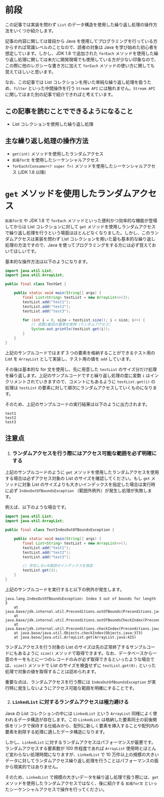 # 前段

この記事では実装を問わず `List` のデータ構造を使用した繰り返し処理の操作方法をいくつか紹介します。

記事の内容に関しては普段から Java を使用してプログラミングを行っている方からすれば常識レベルのことなので、読者の対象は Java を学び始めた初心者を想定しています。しかし、JDK 1.8 で追加された `forEach` メソッドを使用した繰り返し処理に関しては未だに開発現場でも使用している方が少ない印象なので、この際に他のレガシーな書き方に加えて `forEach` メソッドの使い方に関しても覚えてほしいと思います。

なお、この記事では List コレクションを用いた単純な繰り返し処理を扱うため、`filter` といった中間操作を行う `Stream API` には触れません。`Stream API` に関してはまた別の記事で紹介できればと考えています。

## この記事を読むことでできるようになること

- List コレクションを使用した繰り返し処理

## 主な繰り返し処理の操作方法

- `get(int)` メソッドを使用したランダムアクセス
- `拡張for文` を使用したシーケンシャルアクセス
- `forEach(Consumer<? super T>)` メソッドを使用したシーケンシャルアクセス (JDK 1.8 以降)

# `get` メソッドを使用したランダムアクセス

`拡張for文` や JDK 1.8 で `forEach` メソッドといった便利かつ効率的な機能が登場してからは List コレクションに対して `get` メソッドを使用しランダムアクセスで繰り返し処理を行うという場面はほとんどなくなりました。しかし、このランダムアクセスは実装を問わず List コレクションを用いた最も基本的な繰り返し処理の方法ですので、Java を使ってプログラミングをする方には必ず覚えておいてほしいです。

基本的な操作方法は以下のようになります。

```java
import java.util.List;
import java.util.ArrayList;

public final class TestGet {

    public static void main(String[] args) {
        final List<String> testList = new ArrayList<>(3);
        testList.add("test1");
        testList.add("test2");
        testList.add("test3");

        for (int i = 0, size = testList.size(); i < size; i++) {
            // 変数i番目の要素を取得（ランダムアクセス）
            System.out.println(testList.get(i));
        }
    }
}
```

上記のサンプルコードではまず 3 つの要素を格納することができるテスト用の List を `ArrayList` として実装し、テスト用の値を `add` しています。

その後は基本的な for 文を使用し、先に用意した `testList` のサイズ分だけ処理を繰り返します。上記のサンプルコードですと繰り返し処理の度に変数 `i` はインクリメントされていきますので、コメントにもあるように `testList.get(i)` の処理は `testList` の要素に対して順次にランダムアクセスしていくものになります。

そのため、上記のサンプルコードの実行結果は以下のように出力されます。

```
test1
test2
test3
```

## 注意点

1. ### ランダムアクセスを行う際にはアクセス可能な範囲を必ず明確にする

上記のサンプルコードのように `get` メソッドを使用したランダムアクセスを使用する場合は必ずアクセス対象の List のサイズを確認してください。もし `get` メソッドに対象 List のサイズよりも大きいインデックスを指定した場合は実行時に必ず `IndexOutOfBoundsException` （範囲外例外）が発生し処理が失敗します。

例えば、以下のような場合です。

```java
import java.util.List;
import java.util.ArrayList;

public final class TestIndexOutOfBoundsException {

    public static void main(String[] args) {
        final List<String> testList = new ArrayList<>();
        testList.add("test1");
        testList.add("test2");
        testList.add("test3");

        // 存在しない4個目のインデックスを指定
        testList.get(3);
    }
}
```

上記のサンプルコードを実行すると以下の例外が発生します。

```
java.lang.IndexOutOfBoundsException: Index 3 out of bounds for length 3
    at java.base/jdk.internal.util.Preconditions.outOfBounds(Preconditions.java:64)
    at java.base/jdk.internal.util.Preconditions.outOfBoundsCheckIndex(Preconditions.java:70)
    at java.base/jdk.internal.util.Preconditions.checkIndex(Preconditions.java:248)
    at java.base/java.util.Objects.checkIndex(Objects.java:373)
    at java.base/java.util.ArrayList.get(ArrayList.java:425)
```

ランダムアクセスを行う対象の List のサイズは先の正常終了するサンプルコードにもあるように `size()` メソッドで取得できます。なお、データベースから一意のキーをもとに一つのレコードのみが必ず取得できるといったような場合では、`size()` メソッドで List のサイズを検査せずに `testList.get(0);` といった処理で対象の値を取得することは認められます。

重要な点は、ランダムアクセスを行う際には `IndexOutOfBoundsException` が実行時に発生しないようにアクセス可能な範囲を明確にすることです。

2. ### `LinkedList` に対するランダムアクセスは極力避ける

Java の List コレクションの中には `LinkedList` という `ArrayList` 同様によく使われるデータ構造が存在します。この `LinkedList` は格納した要素同士の前後関係をリンクで保持する仕組みから、配列に新しく要素を挿入することや配列内の要素を削除する処理に適したデータ構造になります。

しかし、`LinkedList` に対するランダムアクセスはパフォーマンスが最悪です。ランダムアクセスする要素数が 100 件程度であれば `ArrayList` 使用時とほとんど変わらない処理時間になりますが、`LinkedList` で 10 万件以上の規模の大きいデータに対してランダムアクセス繰り返し処理を行うことはパフォーマンスの面から現実的ではありません。

そのため、`LinkedList` で規模の大きいデータを繰り返し処理で扱う際には、`get` メソッドを使用したランダムアクセスではなく、後に紹介する `拡張for文` といったシーケンシャルアクセスで操作を行ってください。
